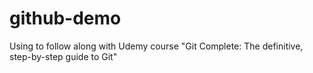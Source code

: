 # github-demo
Using to follow along with Udemy course "Git Complete: The definitive, step-by-step guide to Git"
